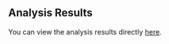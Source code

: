 ## Analysis Results

You can view the analysis results directly [here](https://diss-asu.netlify.app/Diss_Analyses.html).
